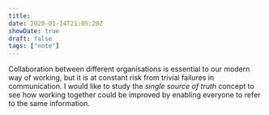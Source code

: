 ```yaml
---
title: 
date: 2020-01-14T21:05:20Z
showDate: true
draft: false
tags: ["note"]
---
```


Collaboration between different organisations is essential to our modern way of working, but it is at constant risk from trivial failures in communication. I would like to study the *single source of truth* concept to see how working together could be improved by enabling everyone to refer to the same information.